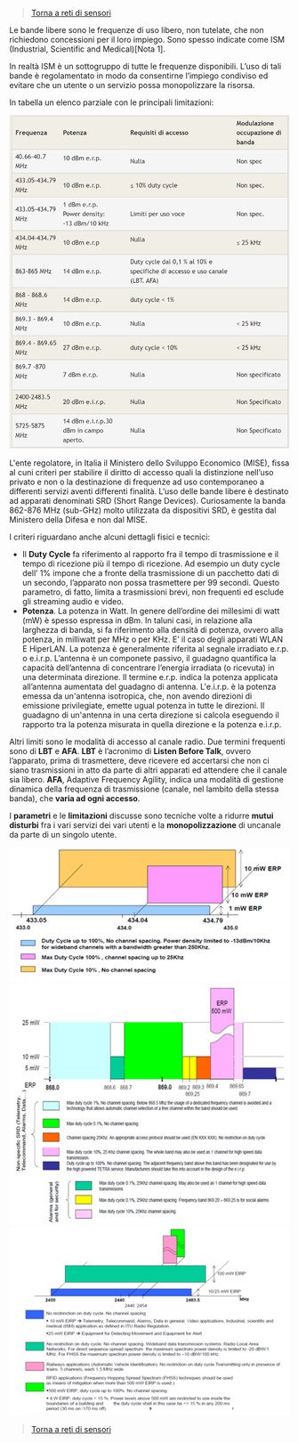 >[Torna a reti di sensori](sensornetworkshort.md#interfaccia-radio)

Le bande libere sono le frequenze di uso libero, non tutelate, che non richiedono concessioni per il loro impiego. Sono spesso indicate come ISM (Industrial, Scientific and Medical)[Nota 1].

In realtà ISM è un sottogruppo di tutte le frequenze disponibili.
L’uso di tali bande è regolamentato in modo da consentirne l’impiego condiviso ed evitare che un utente o un servizio possa monopolizzare la risorsa.

In tabella un elenco parziale con le principali limitazioni:

<img src="ismband.png" alt="alt text" width="600">

L'ente regolatore, in Italia il Ministero dello Sviluppo Economico (MISE), fissa al cuni criteri per stabilire il diritto di accesso quali la distinzione nell’uso privato e non o la destinazione di frequenze ad uso contemporaneo a differenti servizi aventi differenti finalità. L’uso delle bande libere è destinato ad apparati denominati SRD (Short Range Devices). Curiosamente la banda 862-876 MHz (sub-GHz) molto utilizzata da dispositivi SRD, è gestita dal Ministero della Difesa e non dal MISE.  


I criteri riguardano anche alcuni dettagli fisici e tecnici:
- Il **Duty Cycle** fa riferimento al rapporto fra il tempo di trasmissione e il tempo di ricezione più il tempo di ricezione. Ad esempio un duty cycle dell’ 1% impone che a fronte della trasmissione di un pacchetto dati di un secondo, l’apparato non possa trasmettere per 99 secondi. Questo parametro, di fatto, limita a trasmissioni brevi, non frequenti ed esclude gli streaming audio e video.
- **Potenza**. La potenza in Watt. In genere dell’ordine dei millesimi di watt (mW) è spesso espressa in dBm.
In taluni casi, in relazione alla larghezza di banda, si fa riferimento alla densità di potenza, ovvero alla potenza, in milliwatt per MHz o per KHz. E’ il caso degli apparati WLAN E HiperLAN. La potenza è generalmente riferita al segnale irradiato e.r.p. o e.i.r.p. L’antenna è un componete passivo, il guadagno quantifica la capacità dell’antenna di concentrare l’energia irradiata (o ricevuta) in una determinata direzione. Il termine e.r.p. indica la potenza applicata all’antenna aumentata del guadagno di antenna. L'e.i.r.p. è la potenza emessa da un'antenna isotropica, che, non avendo direzioni di emissione privilegiate, emette ugual potenza in tutte le direzioni. Il guadagno di un'antenna in una certa direzione si calcola eseguendo il rapporto tra la potenza misurata in quella direzione e la potenza e.i.r.p.

Altri limiti sono le modalità di accesso al canale radio. Due termini frequenti sono di **LBT** e **AFA**. **LBT** è l’acronimo di **Listen Before Talk**, ovvero l’apparato, prima di trasmettere, deve ricevere ed accertarsi che non ci siano trasmissioni in atto da parte di altri apparati ed attendere che il canale sia libero. **AFA**, Adaptive Frequency Agility, indica una modalità di gestione dinamica della frequenza di trasmissione (canale, nel lambito della stessa banda), che **varia ad ogni accesso**.

I **parametri** e le **limitazioni** discusse sono tecniche volte a ridurre **mutui disturbi** fra i vari servizi dei vari utenti e la **monopolizzazione** di uncanale da parte di un singolo utente.

<img src="433.png" alt="alt text" width="600">
<img src="868.png" alt="alt text" width="600">
<img src="2400.png" alt="alt text" width="600">

>[Torna a reti di sensori](sensornetworkshort.md#interfaccia-radio)
